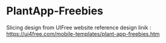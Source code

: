 # PlantApp-Freebies
Slicing design from UIFree website
reference design linik : https://ui4free.com/mobile-templates/plant-app-freebies.htm
